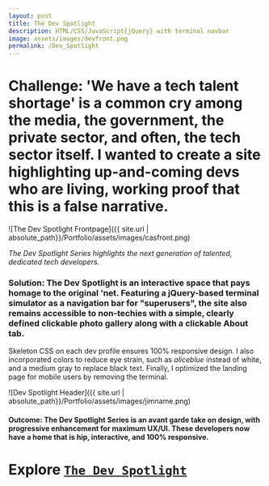 ```yaml
---
layout: post
title: The Dev Spotlight 
description: HTML/CSS/JavaScript{jQuery} with terminal navbar
image: assets/images/devfront.png
permalink: /Dev_Spotlight
---
```


# Challenge: 'We have a tech talent shortage' is a common cry among the media, the government, the private sector, and often,  the tech sector itself. I wanted to create a site highlighting up-and-coming devs who are living, working proof that this is a false narrative. #
![The Dev Spotlight Frontpage]({{ site.url | absolute_path}}/Portfolio/assets/images/casfront.png) 

_The Dev Spotlight Series highlights the next generation of talented, dedicated tech developers._

### Solution: The Dev Spotlight is an interactive space that pays homage to the original 'net. Featuring a jQuery-based terminal simulator as a navigation bar for "superusers", the site also remains accessible to non-techies with a simple, clearly defined clickable photo gallery along with a clickable About tab. ###

Skeleton CSS on each dev profile ensures 100% responsive design. I also incorporated colors to reduce eye strain, such as _aliceblue_ instead of white, and a medium gray to replace black text. Finally, I optimized the landing page for mobile users by removing the terminal. 


![Dev Spotlight Header]({{ site.url | absolute_path}}/Portfolio/assets/images/jimname.png)


#### Outcome: The Dev Spotlight Series is an avant garde take on design, with progressive enhancement for maximum UX/UI. These developers now have a home that is hip, interactive, and 100% responsive.  ####

# Explore [`The Dev Spotlight`](https://realtoughcandy.github.io/DevSpotlight/) #
